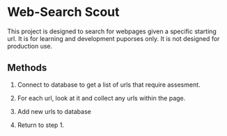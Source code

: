 # Web-Search Scout

This project is designed to search for webpages given a specific starting url. It is for learning and development puporses only. It is not designed for production use. 

## Methods 

1. Connect to database to get a list of urls that require assesment.
 
2. For each url, look at it and collect any urls within the page.

3. Add new urls to database 

4. Return to step 1. 

 
